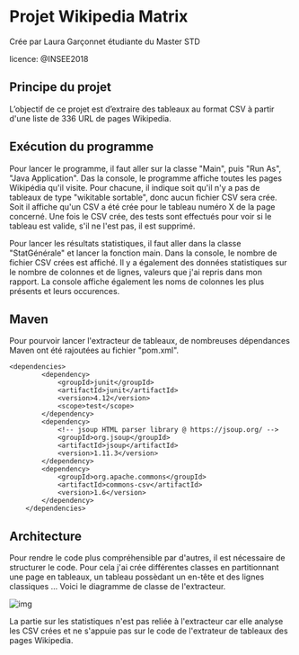# Projet Wikipedia Matrix 
Crée par Laura Garçonnet étudiante du Master STD

licence: @INSEE2018

## Principe du projet

L’objectif de ce projet est d’extraire des tableaux au format CSV à partir d'une liste de 336 URL de pages Wikipedia. 
 
## Exécution du programme

Pour lancer le programme, il faut aller sur la classe "Main", puis "Run As", "Java Application". 
Das la console, le programme affiche toutes les pages Wikipédia qu'il visite. Pour chacune, il indique soit qu'il n'y a pas de tableaux de type "wikitable sortable", donc aucun fichier CSV sera crée. Soit il affiche qu'un CSV a été crée pour le tableau numéro X de la page concerné. Une fois le CSV crée, des tests sont effectués pour voir si le tableau est valide, s'il ne l'est pas, il est supprimé. 

Pour lancer les résultats statistiques, il faut aller dans la classe "StatGénérale" et lancer la fonction main. Dans la console, le nombre de fichier CSV crées est affiché. Il y a également des données statistiques sur le nombre de colonnes et de lignes, valeurs que j'ai repris dans mon rapport. La console affiche également les noms de colonnes les plus présents et leurs occurences. 

## Maven

Pour pourvoir lancer l'extracteur de tableaux, de nombreuses dépendances Maven ont été rajoutées au fichier "pom.xml". 
```
<dependencies>
		<dependency>
			<groupId>junit</groupId>
			<artifactId>junit</artifactId>
			<version>4.12</version>
			<scope>test</scope>
		</dependency>
		<dependency>
			<!-- jsoup HTML parser library @ https://jsoup.org/ -->
			<groupId>org.jsoup</groupId>
			<artifactId>jsoup</artifactId>
			<version>1.11.3</version>
		</dependency>
		<dependency>
			<groupId>org.apache.commons</groupId>
			<artifactId>commons-csv</artifactId>
			<version>1.6</version>
		</dependency>
	</dependencies>
``` 
## Architecture 

Pour rendre le code plus compréhensible par d'autres, il est nécessaire de structurer le code. Pour cela j'ai crée différentes classes en partitionnant une page en tableaux, un tableau possèdant un en-tête et des lignes classiques ... 
Voici le diagramme de classe de l'extracteur. 

![img](https://i.imgur.com/aUjCs5v.png)

La partie sur les statistiques n'est pas reliée à l'extracteur car elle analyse les CSV crées et ne s'appuie pas sur le code de l'extrateur de tableaux des pages Wikipedia. 
 
 
